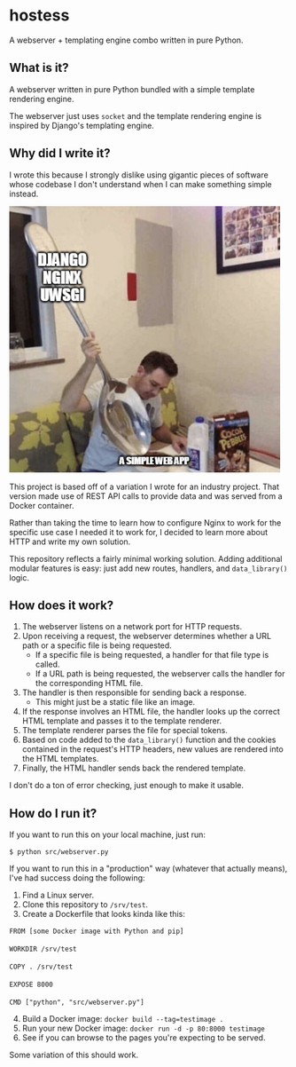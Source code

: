 # hostess
A webserver + templating engine combo written in pure Python. 

## What is it?
A webserver written in pure Python bundled with a simple template rendering engine. 

The webserver just uses `socket` and the template rendering engine is inspired by Django's templating engine. 

## Why did I write it?
I wrote this because I strongly dislike using gigantic pieces of software whose codebase I don't understand when I can make something simple instead. 

![relevant meme I made](webserver-meme.PNG)

This project is based off of a variation I wrote for an industry project. That version made use of REST API calls to provide data and was served from a Docker container. 

Rather than taking the time to learn how to configure Nginx to work for the specific use case I needed it to work for, I decided to learn more about HTTP and write my own solution. 

This repository reflects a fairly minimal working solution. Adding additional modular features is easy: just add new routes, handlers, and `data_library()` logic. 

## How does it work?
1. The webserver listens on a network port for HTTP requests. 
2. Upon receiving a request, the webserver determines whether a URL path or a specific file is being requested. 
    - If a specific file is being requested, a handler for that file type is called. 
    - If a URL path is being requested, the webserver calls the handler for the corresponding HTML file. 
3. The handler is then responsible for sending back a response. 
    - This might just be a static file like an image. 
4. If the response involves an HTML file, the handler looks up the correct HTML template and passes it to the template renderer. 
5. The template renderer parses the file for special tokens. 
6. Based on code added to the `data_library()` function and the cookies contained in the request's HTTP headers, new values are rendered into the HTML templates. 
7. Finally, the HTML handler sends back the rendered template. 

I don't do a ton of error checking, just enough to make it usable. 

## How do I run it?
If you want to run this on your local machine, just run: 
```
$ python src/webserver.py
```

If you want to run this in a "production" way (whatever that actually means), I've had success doing the following: 
1. Find a Linux server. 
2. Clone this repository to `/srv/test`. 
3. Create a Dockerfile that looks kinda like this: 
```
FROM [some Docker image with Python and pip]

WORKDIR /srv/test

COPY . /srv/test

EXPOSE 8000

CMD ["python", "src/webserver.py"]
```
4. Build a Docker image: `docker build --tag=testimage .`
5. Run your new Docker image: `docker run -d -p 80:8000 testimage`
6. See if you can browse to the pages you're expecting to be served. 

Some variation of this should work. 
